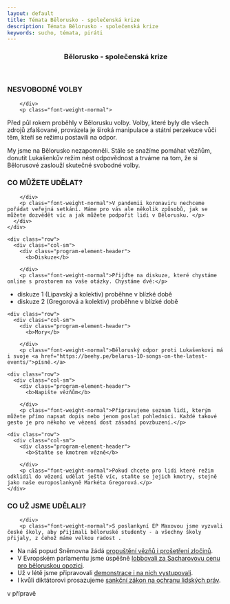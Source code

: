```yaml
---
layout: default
title: Témata Bělorusko - společenská krize
description: Témata Bělorusko - společenská krize
keywords: sucho, témata, piráti
---
```

<link href="/css/customs.css" rel="stylesheet">
<section >
  <div class="container" id="headline">
<div class="o-section">


<section >
  <div class="container">					       
   <div class="row">
    <div class="col-sm">
     <div class="o-section-inner">
         <header class="c-page-header">
            <h1 itemprop="headline" class="c-page-title">Bělorusko - společenská krize</h1>
         </header>
     </div>
    </div>
   </div>
  </div>     
</section>
<section  class="invert" >
  <div class="container">					       
   <div class="row">
    <div class="col-sm">
	    <div class="program-element-header">
          <h3>NESVOBODNÉ VOLBY</h3>
          
        </div>
		<p class="font-weight-normal">
Před půl rokem proběhly v Bělorusku volby. Volby, které byly dle všech zdrojů zfalšované, provázela je široká manipulace a státní perzekuce vůči těm, kteří se režimu postavili na odpor.
 </p>
		<p class="font-weight-normal">        
My jsme na Bělorusko nezapomněli. Stále se snažíme pomáhat vězňům, donutit Lukašenkův režim nést odpovědnost a trváme na tom, že si Bělorusové zaslouží skutečné svobodné volby.
</p>
      </div>
    </div>
  </div>     
</section>
<section   >
  <div class="container">					       
    <div class="row">
      <div class="col-sm">
	    <div class="program-element-header">
          <h3>CO MŮŽETE UDĚLAT?</h3>
          
        </div>
		<p class="font-weight-normal">V pandemii koronaviru nechceme pořádat veřejná setkání. Máme pro vás ale několik způsobů, jak se můžete dozvědět víc a jak můžete podpořit lidi v Bělorusku. </p>
      </div>
    </div>

    <div class="row">
      <div class="col-sm">
	    <div class="program-element-header">
          <b>Diskuze</b>
          
        </div>
		<p class="font-weight-normal">Přijďte na diskuze, které chystáme online s prostorem na vaše otázky. Chystáme dvě:</p>
<ul>
  <li>diskuze 1 (Lipavský a kolektiv) proběhne v blízké době</li>
  <li>diskuze 2 (Gregorová a kolektiv)  proběhne v blízké době</li>
 </ul>     </div>
    </div>


    <div class="row">
      <div class="col-sm">
	    <div class="program-element-header">
          <b>Mory</b>
          
        </div>
		<p class="font-weight-normal">Běloruský odpor proti Lukašenkovi má i svoje <a href="https://beehy.pe/belarus-10-songs-on-the-latest-events/">písně.</a> 

</p>
   </div>
    </div>


    <div class="row">
      <div class="col-sm">
	    <div class="program-element-header">
          <b>Napište vězňům</b>
          
        </div>
		<p class="font-weight-normal">Připravujeme seznam lidí, kterým můžete přímo napsat dopis nebo jenom poslat pohlednici. Každé takové gesto je pro někoho ve vězení dost zásadní povzbuzení.</p>
  </div>
    </div>


    <div class="row">
      <div class="col-sm">
	    <div class="program-element-header">
          <b>Staňte se kmotrem vězně</b>
          
        </div>
		<p class="font-weight-normal">Pokud chcete pro lidi které režim odklidil do vězení udělat ještě víc, staňte se jejich kmotry, stejně jako naše europoslankyně Markéta Gregorová.</p>
    </div>
   </div>
  </div>
</section>
<section class="invert">
  <div class="container">	  
    <div class="row">
      <div class="col-sm">
	    <div class="program-element-header">
          <h3>CO UŽ JSME UDĚLALI?</h3>

        </div>
		<p class="font-weight-normal">S poslankyní EP Maxovou jsme vyzvali české školy, aby přijímali běloruské studenty - a všechny školy přijaly, z čehož máme velkou radost .
<ul>
  <li>Na náš popud Sněmovna žádá <a href="https://www.pirati.cz/tiskove-zpravy/volby-v-belorusku-usneseni.html">propuštění vězňů i prošetření zločinů</a>.</li>
  <li>V Evropském parlamentu jsme úspěšně <a href="https://www.pirati.cz/tiskove-zpravy/beloruska-opozice-sacharovova-cena.html">lobbovali za Sacharovovu cenu pro běloruskou opozici</a>.</li>
  <li>Už v létě jsme připravovali <a href="https://www.lidovky.cz/domov/v-praze-vyjadruji-solidaritu-s-demonstranty-v-minsku-stovky-lidi-lide-se-sesli-i-v-brne.A200816_192108_ln_domov_ele">demonstrace i na nich vystupovali</a>.</li>
  <li>I kvůli diktátorovi prosazujeme <a href="https://blog.aktualne.cz/blogy/jan-lipavsky.php?itemid=37567">sankční zákon na ochranu lidských práv</a>. </li>
</ul></p>
     </div>
    </div> 
   </div>
</section>

  <div class="row">

   v přípravě

  </div>
  
  
</div>
</div>
</section>
